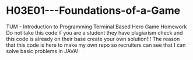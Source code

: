 # H03E01---Foundations-of-a-Game
TUM - Introduction to Programming 
Terminal Based Hero Game Homework 
Do not take this code if you are a student they have plagiarism check and this code is already on their base create your own solution!!!
The reason that this code is here to make my own repo so recruiters can see that I can solve basic problems in JAVA!
